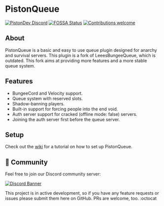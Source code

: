 # PistonQueue

[![PistonDev Discord](https://discord.com/api/guilds/739784741124833301/embed.png)](https://discord.gg/J9bmJNuTJm)
[![FOSSA Status](https://app.fossa.com/api/projects/git%2Bgithub.com%2FAlexProgrammerDE%2FPistonQueue.svg?type=shield)](https://app.fossa.com/projects/git%2Bgithub.com%2FAlexProgrammerDE%2FPistonQueue?ref=badge_shield)
[![Contributions welcome](https://img.shields.io/badge/contributions-welcome-brightgreen)](https://github.com/AlexProgrammerDE/PistonQueue)

## About

PistonQueue is a basic and easy to use queue plugin designed for anarchy and survival servers. 
This plugin is a fork of LeeesBungeeQueue, which is outdated. 
This fork aims at providing more features and a more stable queue system.

## Features

* BungeeCord and Velocity support.
* Queue system with reserved slots.
* Shadow-banning players.
* Built-in support for forcing people into the end void.
* Auth server support for cracked (offline mode: false) servers. 
* Joining the auth server first before the queue server.

## Setup

Check out the [wiki](https://github.com/AlexProgrammerDE/PistonQueue/wiki) for a tutorial on how to set up PistonQueue.

## 🌈 Community

Feel free to join our Discord community server:

[![Discord Banner](https://discord.com/api/guilds/739784741124833301/widget.png?style=banner2)](https://discord.gg/J9bmJNuTJm)

This project is in active development, so if you have any feature requests or issues please submit them here on GitHub. PRs are welcome, too. :octocat
